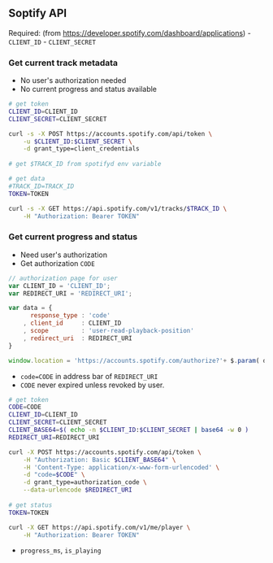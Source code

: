 Soptify API
---

Required: (from https://developer.spotify.com/dashboard/applications)
	- `CLIENT_ID`
	- `CLIENT_SECRET`

### Get current track metadata
- No user's authorization needed
- No current progress and status available
```sh
# get token
CLIENT_ID=CLIENT_ID
CLIENT_SECRET=CLIENT_SECRET

curl -s -X POST https://accounts.spotify.com/api/token \
	-u $CLIENT_ID:$CLIENT_SECRET \
	-d grant_type=client_credentials
	
# get $TRACK_ID from spotifyd env variable

# get data
#TRACK_ID=TRACK_ID
TOKEN=TOKEN

curl -s -X GET https://api.spotify.com/v1/tracks/$TRACK_ID \
	-H "Authorization: Bearer TOKEN"
```

### Get current progress and status
- Need user's authorization
- Get authorization `CODE`
```js
// authorization page for user
var CLIENT_ID = 'CLIENT_ID';
var REDIRECT_URI = 'REDIRECT_URI';

var data = {
	  response_type : 'code'
	, client_id     : CLIENT_ID
	, scope         : 'user-read-playback-position'
	, redirect_uri  : REDIRECT_URI
}

window.location = 'https://accounts.spotify.com/authorize?'+ $.param( data );
```
- `code=CODE` in address bar of `REDIRECT_URI`
- `CODE` never expired unless revoked by user.

```sh
# get token
CODE=CODE
CLIENT_ID=CLIENT_ID
CLIENT_SECRET=CLIENT_SECRET
CLIENT_BASE64=$( echo -n $CLIENT_ID:$CLIENT_SECRET | base64 -w 0 )
REDIRECT_URI=REDIRECT_URI

curl -X POST https://accounts.spotify.com/api/token \
	-H "Authorization: Basic $CLIENT_BASE64" \
	-H 'Content-Type: application/x-www-form-urlencoded' \
	-d "code=$CODE" \
	-d grant_type=authorization_code \
	--data-urlencode $REDIRECT_URI
	
# get status
TOKEN=TOKEN

curl -X GET https://api.spotify.com/v1/me/player \
	-H "Authorization: Bearer TOKEN"
```
- `progress_ms`, `is_playing`